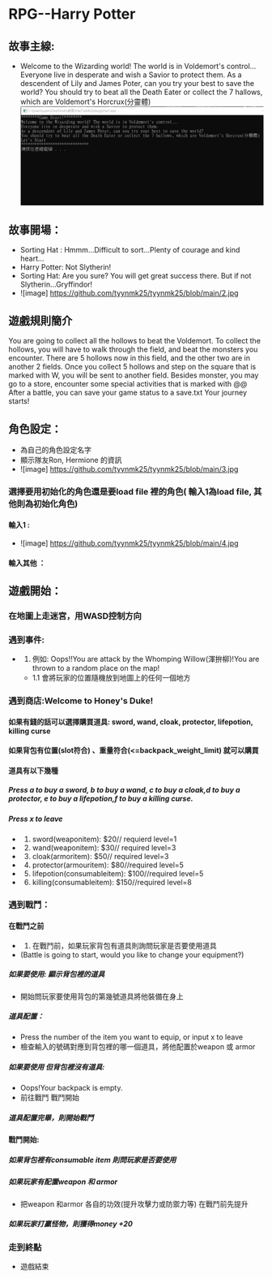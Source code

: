 # RPG--Harry Potter
## 故事主線:
- Welcome to the Wizarding world! The world is in Voldemort's control...
  Everyone live in desperate and wish a Savior to protect them.
  As a descendent of Lily and James Poter, can you try your best to save the world?
  You should try to beat all the Death Eater or collect the 7 hallows, which are Voldemort's Horcrux(分靈體)
  ![image](https://github.com/tyynmk25/tyynmk25/blob/main/1.jpg)
## 故事開場：
- Sorting Hat : Hmmm...Difficult to sort...Plenty of courage and kind heart...
- Harry Potter: Not Slytherin!
- Sorting Hat: Are you sure? You will get great success there. But if not Slytherin...Gryffindor!
- ![image] https://github.com/tyynmk25/tyynmk25/blob/main/2.jpg
## 遊戲規則簡介
  You are going to collect all the hollows to beat the Voldemort.
	To collect the hollows, you will have to walk through the field, and beat the monsters you encounter.
	There are 5 hollows now in this field, and the other two are in another 2 fields.
	Once you collect 5 hollows and step on the square that is marked with W, you will be sent to another field.
	Besides monster, you may go to a store, encounter some special activities that is marked with @@
	After a battle, you can save your game status to a save.txt
	Your journey starts!
## 角色設定：
- 為自己的角色設定名字
- 顯示隊友Ron, Hermione 的資訊
- ![image]  https://github.com/tyynmk25/tyynmk25/blob/main/3.jpg
### 選擇要用初始化的角色還是要load file 裡的角色( 輸入1為load file, 其他則為初始化角色) 
#### 輸入1 :
- ![image]  https://github.com/tyynmk25/tyynmk25/blob/main/4.jpg
#### 輸入其他 ：

## 遊戲開始：
### 在地圖上走迷宮，用WASD控制方向
### 遇到事件:
- 1. 例如: Oops!!You are attack by the Whomping Willow(渾拚柳)!You are thrown to a random place on the map!
   - 1.1 會將玩家的位置隨機放到地圖上的任何一個地方
### 遇到商店:Welcome to Honey's Duke!
#### 如果有錢的話可以選擇購買道具: sword, wand, cloak, protector, lifepotion, killing curse
#### 如果背包有位置(slot符合) 、重量符合(<=backpack_weight_limit) 就可以購買
#### 道具有以下幾種
##### Press a to buy a sword, b to buy a wand, c to buy a cloak,d to buy a protector, e to buy a lifepotion,f to buy a killing curse.
##### Press x to leave
- 1. sword(weaponitem): $20// requierd level=1 
- 2. wand(weaponitem): $30// required level=3 
- 3. cloak(armoritem): $50// required level=3
- 4. protector(armouritem): $80//required level=5
- 5. lifepotion(consumableitem): $100//required level=5
- 6. killing(consumableitem): $150//required level=8

### 遇到戰鬥：
#### 在戰鬥之前
- 1. 在戰鬥前，如果玩家背包有道具則詢問玩家是否要使用道具
- (Battle is going to start, would you like to change your equipment?)
##### 如果要使用: 顯示背包裡的道具
- 開始問玩家要使用背包的第幾號道具將他裝備在身上
##### 道具配置：
- Press the number of the item you want to equip, or input x to leave
- 檢查輸入的號碼對應到背包裡的哪一個道具，將他配置於weapon 或 armor
##### 如果要使用 但背包裡沒有道具:
- Oops!Your backpack is empty.
- 前往戰鬥 戰鬥開始

##### 道具配置完畢，則開始戰鬥
#### 戰鬥開始:
##### 如果背包裡有consumable item 則問玩家是否要使用
##### 如果玩家有配置weapon 和 armor 
- 把weapon 和armor 各自的功效(提升攻擊力或防禦力等) 在戰鬥前先提升
##### 如果玩家打贏怪物，則獲得money +20
### 走到終點
- 遊戲結束 


<!---
tyynmk25/tyynmk25 is a ✨ special ✨ repository because its `README.md` (this file) appears on your GitHub profile.
You can click the Preview link to take a look at your changes.
--->
